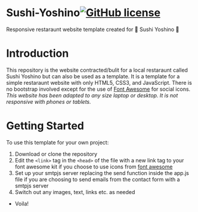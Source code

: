 # Sushi-Yoshino[![GitHub license](https://img.shields.io/github/license/Naereen/StrapDown.js.svg)](https://github.com/Naereen/StrapDown.js/blob/master/LICENSE)

Responsive restaraunt website template created for 🍣 Sushi Yoshino 🍣

# Introduction

This repository is the website contracted/bulit for a local restaraunt called Sushi Yoshino but can also
be used as a template. It is a template for a simple restaraunt website with only HTML5, CSS3, and JavaScript.
There is no bootstrap involved except for the use of [Font Awesome](https://www.fontawesome.com) for social icons.
*This website has been adapted to any size laptop or desktop. It is not responsive with phones or tablets.*

# Getting Started

To use this template for your own project: 
1. Download or clone the repository
2. Edit the `<link>` tag in the `<head>` of the file with a new link tag to your font awesome kit 
if you choose to use icons from [font awesome](https://www.fontawesome.com)
3. Set up your smtpjs server replacing the send function inside the app.js file if you are choosing to send emails from
the contact form with a smtpjs server
3. Switch out any images, text, links etc. as needed
* Voila!
